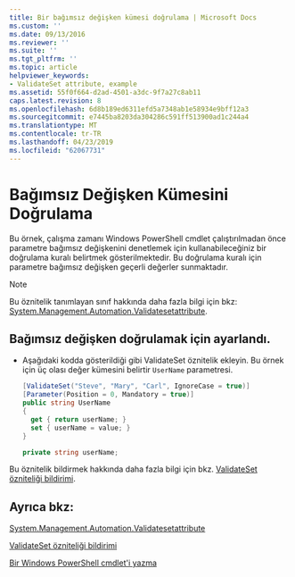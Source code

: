 ```yaml
---
title: Bir bağımsız değişken kümesi doğrulama | Microsoft Docs
ms.custom: ''
ms.date: 09/13/2016
ms.reviewer: ''
ms.suite: ''
ms.tgt_pltfrm: ''
ms.topic: article
helpviewer_keywords:
- ValidateSet attribute, example
ms.assetid: 55f0f664-d2ad-4501-a3dc-9f7a27c8ab11
caps.latest.revision: 8
ms.openlocfilehash: 6d8b189ed6311efd5a7348ab1e58934e9bff12a3
ms.sourcegitcommit: e7445ba8203da304286c591ff513900ad1c244a4
ms.translationtype: MT
ms.contentlocale: tr-TR
ms.lasthandoff: 04/23/2019
ms.locfileid: "62067731"
---
```

# <a name="how-to-validate-an-argument-set"></a>Bağımsız Değişken Kümesini Doğrulama

Bu örnek, çalışma zamanı Windows PowerShell cmdlet çalıştırılmadan önce parametre bağımsız değişkenini denetlemek için kullanabileceğiniz bir doğrulama kuralı belirtmek gösterilmektedir. Bu doğrulama kuralı için parametre bağımsız değişken geçerli değerler sunmaktadır.

> [!NOTE]
> Bu öznitelik tanımlayan sınıf hakkında daha fazla bilgi için bkz: [System.Management.Automation.Validatesetattribute](/dotnet/api/System.Management.Automation.ValidateSetAttribute).

## <a name="to-validate-an-argument-set"></a>Bağımsız değişken doğrulamak için ayarlandı.

- Aşağıdaki kodda gösterildiği gibi ValidateSet öznitelik ekleyin. Bu örnek için üç olası değer kümesini belirtir `UserName` parametresi.

    ```csharp
    [ValidateSet("Steve", "Mary", "Carl", IgnoreCase = true)]
    [Parameter(Position = 0, Mandatory = true)]
    public string UserName
    {
      get { return userName; }
      set { userName = value; }
    }

    private string userName;
    ```

Bu öznitelik bildirmek hakkında daha fazla bilgi için bkz. [ValidateSet özniteliği bildirimi](./validateset-attribute-declaration.md).

## <a name="see-also"></a>Ayrıca bkz:

[System.Management.Automation.Validatesetattribute](/dotnet/api/System.Management.Automation.ValidateSetAttribute)

[ValidateSet özniteliği bildirimi](./validateset-attribute-declaration.md)

[Bir Windows PowerShell cmdlet'i yazma](./writing-a-windows-powershell-cmdlet.md)
